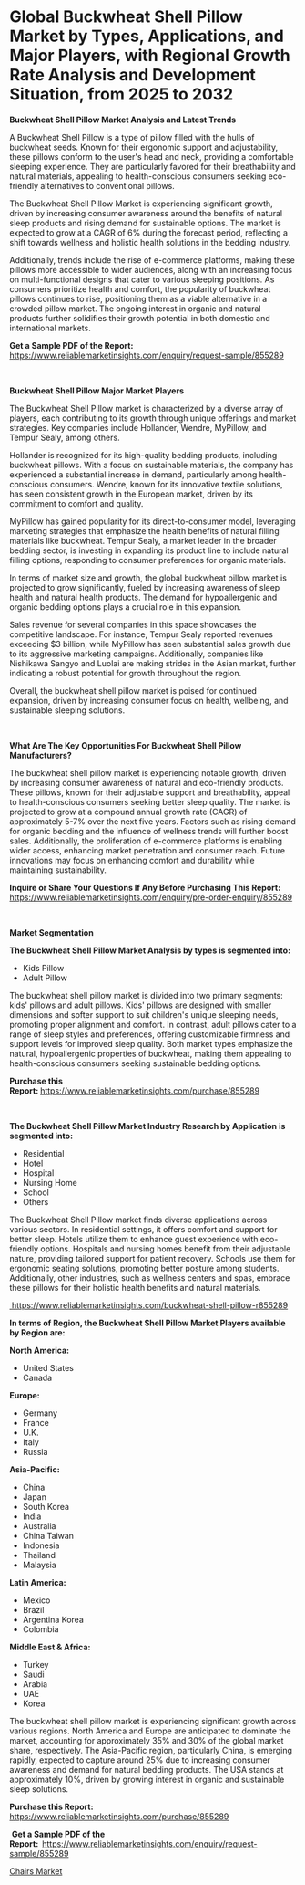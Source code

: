 <p><h1>Global Buckwheat Shell Pillow Market by Types, Applications, and Major Players, with Regional Growth Rate Analysis and Development Situation, from 2025 to 2032</h1></p><p><strong>Buckwheat Shell Pillow Market Analysis and Latest Trends</strong></p>
<p><p>A Buckwheat Shell Pillow is a type of pillow filled with the hulls of buckwheat seeds. Known for their ergonomic support and adjustability, these pillows conform to the user's head and neck, providing a comfortable sleeping experience. They are particularly favored for their breathability and natural materials, appealing to health-conscious consumers seeking eco-friendly alternatives to conventional pillows.</p><p>The Buckwheat Shell Pillow Market is experiencing significant growth, driven by increasing consumer awareness around the benefits of natural sleep products and rising demand for sustainable options. The market is expected to grow at a CAGR of 6% during the forecast period, reflecting a shift towards wellness and holistic health solutions in the bedding industry.</p><p>Additionally, trends include the rise of e-commerce platforms, making these pillows more accessible to wider audiences, along with an increasing focus on multi-functional designs that cater to various sleeping positions. As consumers prioritize health and comfort, the popularity of buckwheat pillows continues to rise, positioning them as a viable alternative in a crowded pillow market. The ongoing interest in organic and natural products further solidifies their growth potential in both domestic and international markets.</p></p>
<p><strong>Get a Sample PDF of the Report:&nbsp;</strong> <a href="https://www.reliablemarketinsights.com/enquiry/request-sample/855289?utm_campaign=2647&utm_medium=2&utm_source=Github&utm_content=ia&utm_term=04042025&utm_id=buckwheat-shell-pillow">https://www.reliablemarketinsights.com/enquiry/request-sample/855289</a></p>
<p>&nbsp;</p>
<p><strong>Buckwheat Shell Pillow Major Market Players</strong></p>
<p><p>The Buckwheat Shell Pillow market is characterized by a diverse array of players, each contributing to its growth through unique offerings and market strategies. Key companies include Hollander, Wendre, MyPillow, and Tempur Sealy, among others.</p><p>Hollander is recognized for its high-quality bedding products, including buckwheat pillows. With a focus on sustainable materials, the company has experienced a substantial increase in demand, particularly among health-conscious consumers. Wendre, known for its innovative textile solutions, has seen consistent growth in the European market, driven by its commitment to comfort and quality.</p><p>MyPillow has gained popularity for its direct-to-consumer model, leveraging marketing strategies that emphasize the health benefits of natural filling materials like buckwheat. Tempur Sealy, a market leader in the broader bedding sector, is investing in expanding its product line to include natural filling options, responding to consumer preferences for organic materials.</p><p>In terms of market size and growth, the global buckwheat pillow market is projected to grow significantly, fueled by increasing awareness of sleep health and natural health products. The demand for hypoallergenic and organic bedding options plays a crucial role in this expansion.</p><p>Sales revenue for several companies in this space showcases the competitive landscape. For instance, Tempur Sealy reported revenues exceeding $3 billion, while MyPillow has seen substantial sales growth due to its aggressive marketing campaigns. Additionally, companies like Nishikawa Sangyo and Luolai are making strides in the Asian market, further indicating a robust potential for growth throughout the region.</p><p>Overall, the buckwheat shell pillow market is poised for continued expansion, driven by increasing consumer focus on health, wellbeing, and sustainable sleeping solutions.</p></p>
<p>&nbsp;</p>
<p><strong>What Are The Key Opportunities For Buckwheat Shell Pillow Manufacturers?</strong></p>
<p><p>The buckwheat shell pillow market is experiencing notable growth, driven by increasing consumer awareness of natural and eco-friendly products. These pillows, known for their adjustable support and breathability, appeal to health-conscious consumers seeking better sleep quality. The market is projected to grow at a compound annual growth rate (CAGR) of approximately 5-7% over the next five years. Factors such as rising demand for organic bedding and the influence of wellness trends will further boost sales. Additionally, the proliferation of e-commerce platforms is enabling wider access, enhancing market penetration and consumer reach. Future innovations may focus on enhancing comfort and durability while maintaining sustainability.</p></p>
<p><strong>Inquire or Share Your Questions If Any Before Purchasing This Report:</strong> <a href="https://www.reliablemarketinsights.com/enquiry/pre-order-enquiry/855289?utm_campaign=2647&utm_medium=2&utm_source=Github&utm_content=ia&utm_term=04042025&utm_id=buckwheat-shell-pillow">https://www.reliablemarketinsights.com/enquiry/pre-order-enquiry/855289</a></p>
<p>&nbsp;</p>
<p><strong>Market Segmentation</strong></p>
<p><strong>The Buckwheat Shell Pillow Market Analysis by types is segmented into:</strong></p>
<p><ul><li>Kids Pillow</li><li>Adult Pillow</li></ul></p>
<p><p>The buckwheat shell pillow market is divided into two primary segments: kids' pillows and adult pillows. Kids' pillows are designed with smaller dimensions and softer support to suit children's unique sleeping needs, promoting proper alignment and comfort. In contrast, adult pillows cater to a range of sleep styles and preferences, offering customizable firmness and support levels for improved sleep quality. Both market types emphasize the natural, hypoallergenic properties of buckwheat, making them appealing to health-conscious consumers seeking sustainable bedding options.</p></p>
<p><strong>Purchase this Report:&nbsp;</strong><a href="https://www.reliablemarketinsights.com/purchase/855289?utm_campaign=2647&utm_medium=2&utm_source=Github&utm_content=ia&utm_term=04042025&utm_id=buckwheat-shell-pillow">https://www.reliablemarketinsights.com/purchase/855289</a></p>
<p>&nbsp;</p>
<p><strong>The Buckwheat Shell Pillow Market Industry Research by Application is segmented into:</strong></p>
<p><ul><li>Residential</li><li>Hotel</li><li>Hospital</li><li>Nursing Home</li><li>School</li><li>Others</li></ul></p>
<p><p>The Buckwheat Shell Pillow market finds diverse applications across various sectors. In residential settings, it offers comfort and support for better sleep. Hotels utilize them to enhance guest experience with eco-friendly options. Hospitals and nursing homes benefit from their adjustable nature, providing tailored support for patient recovery. Schools use them for ergonomic seating solutions, promoting better posture among students. Additionally, other industries, such as wellness centers and spas, embrace these pillows for their holistic health benefits and natural materials.</p></p>
<p><a href="https://www.reliablemarketinsights.com/buckwheat-shell-pillow-r855289?utm_campaign=2647&utm_medium=2&utm_source=Github&utm_content=ia&utm_term=04042025&utm_id=buckwheat-shell-pillow">&nbsp;https://www.reliablemarketinsights.com/buckwheat-shell-pillow-r855289</a></p>
<p><strong>In terms of Region, the Buckwheat Shell Pillow Market Players available by Region are:</strong></p>
<p>
    <p> <strong> North America: </strong>
        <ul>
            <li>United States</li>
            <li>Canada</li>
        </ul>
        </p> 
    <p> <strong> Europe: </strong>
        <ul>
            <li>Germany</li>
            <li>France</li>
            <li>U.K.</li>
            <li>Italy</li>
            <li>Russia</li>
        </ul>
        </p> 
    <p> <strong> Asia-Pacific: </strong>
        <ul>
            <li>China</li>
            <li>Japan</li>
            <li>South Korea</li>
            <li>India</li>
            <li>Australia</li>
            <li>China Taiwan</li>
            <li>Indonesia</li>
            <li>Thailand</li>
            <li>Malaysia</li>
        </ul>
        </p> 
    <p> <strong> Latin America: </strong>
        <ul>
            <li>Mexico</li>
            <li>Brazil</li>
            <li>Argentina Korea</li>
            <li>Colombia</li>
        </ul>
        </p> 
    <p> <strong> Middle East & Africa: </strong>
        <ul>
            <li>Turkey</li>
            <li>Saudi</li>
            <li>Arabia</li>
            <li>UAE</li>
            <li>Korea</li>
        </ul>
    </p>
    </p>
<p><p>The buckwheat shell pillow market is experiencing significant growth across various regions. North America and Europe are anticipated to dominate the market, accounting for approximately 35% and 30% of the global market share, respectively. The Asia-Pacific region, particularly China, is emerging rapidly, expected to capture around 25% due to increasing consumer awareness and demand for natural bedding products. The USA stands at approximately 10%, driven by growing interest in organic and sustainable sleep solutions.</p></p>
<p><strong>Purchase this Report: </strong><a href="https://www.reliablemarketinsights.com/purchase/855289?utm_campaign=2647&utm_medium=2&utm_source=Github&utm_content=ia&utm_term=04042025&utm_id=buckwheat-shell-pillow">https://www.reliablemarketinsights.com/purchase/855289</a></p>
<p>&nbsp;<strong>Get a Sample PDF of the Report:&nbsp;&nbsp;</strong><a href="https://www.reliablemarketinsights.com/enquiry/request-sample/855289?utm_campaign=2647&utm_medium=2&utm_source=Github&utm_content=ia&utm_term=04042025&utm_id=buckwheat-shell-pillow">https://www.reliablemarketinsights.com/enquiry/request-sample/855289</a></p>
<p><strong></strong></p>
<p><p><a href="https://github.com/curinbucan9/Market-Research-Report-List-1/blob/main/chairs-market.md?utm_campaign=2647&utm_medium=2&utm_source=Github&utm_content=ia&utm_term=04042025&utm_id=buckwheat-shell-pillow">Chairs Market</a></p></p>